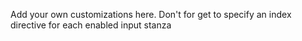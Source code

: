 Add your own customizations here. 
Don't for get to specify an index directive for each enabled input stanza
